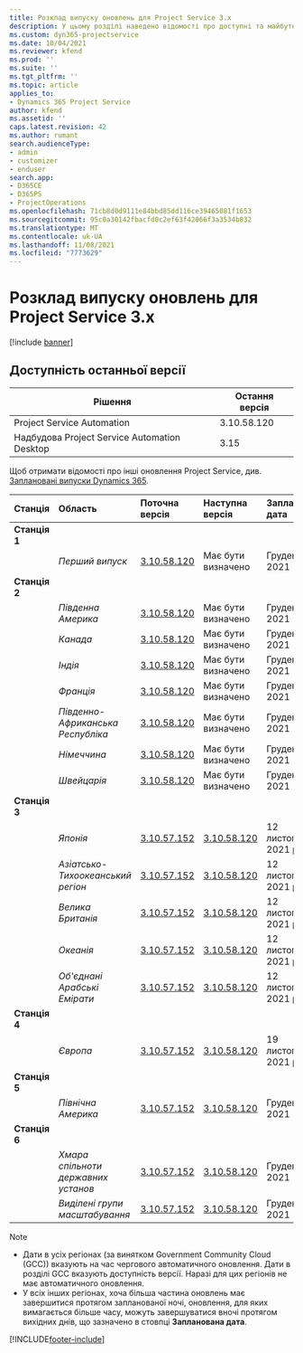 ```yaml
---
title: Розклад випуску оновлень для Project Service 3.x
description: У цьому розділі наведено відомості про доступні та майбутні випуски Dynamics 365 Project Service Automation.
ms.custom: dyn365-projectservice
ms.date: 10/04/2021
ms.reviewer: kfend
ms.prod: ''
ms.suite: ''
ms.tgt_pltfrm: ''
ms.topic: article
applies_to:
- Dynamics 365 Project Service
author: kfend
ms.assetid: ''
caps.latest.revision: 42
ms.author: rumant
search.audienceType:
- admin
- customizer
- enduser
search.app:
- D365CE
- D365PS
- ProjectOperations
ms.openlocfilehash: 71cb8d0d9111e84bbd85dd116ce39465081f1653
ms.sourcegitcommit: 95c0a30142fbacfd0c2ef63f42066f3a3534b832
ms.translationtype: MT
ms.contentlocale: uk-UA
ms.lasthandoff: 11/08/2021
ms.locfileid: "7773629"
---
```

# <a name="update-release-schedule-for-project-service-3x"></a>Розклад випуску оновлень для Project Service 3.x

[!include [banner](../includes/psa-now-project-operations.md)]

## <a name="latest-version-availability"></a>Доступність останньої версії

| Рішення  | Остання версія |
|-------|----|
| Project Service Automation    | 3.10.58.120 |
| Надбудова Project Service Automation Desktop                | 3.15          |

Щоб отримати відомості про інші оновлення Project Service, див. [Заплановані випуски Dynamics 365](/dynamics365/release-plans/). 

| Станція  | Область | Поточна версія | Наступна версія |  Запланована дата
| :---   | :---   | :---   | :---   |:---   |         
|<strong>Станція 1</strong> | |  |  | |
| | <i>Перший випуск</i> | [3.10.58.120](whats-new-ur-37.md) | Має бути визначено | Грудень 03, 2021
|<strong>Станція 2</strong> | |  |  | |
| | <i>Південна Америка</i> | [3.10.58.120](whats-new-ur-37.md) | Має бути визначено | Грудень 10, 2021
| | <i>Канада</i> | [3.10.58.120](whats-new-ur-37.md) | Має бути визначено | Грудень 10, 2021
| | <i>Індія</i> | [3.10.58.120](whats-new-ur-37.md) | Має бути визначено | Грудень 10, 2021
| | <i>Франція</i> | [3.10.58.120](whats-new-ur-37.md) | Має бути визначено | Грудень 10, 2021
| | <i>Південно-Африканська Республіка</i> | [3.10.58.120](whats-new-ur-37.md) | Має бути визначено | Грудень 10, 2021
| | <i>Німеччина</i> | [3.10.58.120](whats-new-ur-37.md) | Має бути визначено | Грудень 10, 2021
| | <i>Швейцарія</i> | [3.10.58.120](whats-new-ur-37.md) | Має бути визначено | Грудень 10, 2021
|<strong>Станція 3</strong> | |  |  | |
| | <i>Японія</i> | [3.10.57.152](whats-new-ur-36.md) | [3.10.58.120](whats-new-ur-37.md) | 12 листопада 2021 р.
| | <i>Азіатсько-Тихоокеанський регіон</i> | [3.10.57.152](whats-new-ur-36.md) | [3.10.58.120](whats-new-ur-37.md) | 12 листопада 2021 р.
| | <i>Велика Британія</i> | [3.10.57.152](whats-new-ur-36.md) | [3.10.58.120](whats-new-ur-37.md) | 12 листопада 2021 р.
| | <i>Океанія</i> | [3.10.57.152](whats-new-ur-36.md) | [3.10.58.120](whats-new-ur-37.md) | 12 листопада 2021 р.
| | <i>Об'єднані Арабські Емірати</i> | [3.10.57.152](whats-new-ur-36.md) | [3.10.58.120](whats-new-ur-37.md) | 12 листопада 2021 р.
|<strong>Станція 4</strong> | |  |  | |
| | <i>Європа</i> | [3.10.57.152](whats-new-ur-36.md) | [3.10.58.120](whats-new-ur-37.md) | 19 листопада 2021 р.
|<strong>Станція 5</strong> | |  |  | |
| | <i>Північна Америка</i> | [3.10.57.152](whats-new-ur-36.md) | [3.10.58.120](whats-new-ur-37.md) | Грудень 03, 2021
|<strong>Станція 6</strong> | |  |  | |
| | <i>Хмара спільноти державних установ</i> | [3.10.57.152](whats-new-ur-36.md) | [3.10.58.120](whats-new-ur-37.md) | Грудень 03, 2021
| | <i>Виділені групи масштабування</i> | [3.10.57.152](whats-new-ur-36.md) | [3.10.58.120](whats-new-ur-37.md) | Грудень 10, 2021



>[!Note]
> - Дати в усіх регіонах (за винятком Government Community Cloud (GCC)) вказують на час чергового автоматичного оновлення. Дати в розділі GCC вказують доступність версії. Наразі для цих регіонів не має автоматичного оновлення.
> - У всіх інших регіонах, хоча більша частина оновлень має завершитися протягом запланованої ночі, оновлення, для яких вимагається більше часу, можуть завершуватися вночі протягом вихідних днів, що зазначено в стовпці **Запланована дата**.


[!INCLUDE[footer-include](../includes/footer-banner.md)]
